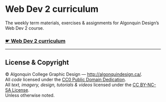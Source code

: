# Web Dev 2 curriculum

The weekly term materials, exercises & assignments for Algonquin Design’s Web Dev 2 course.

### [☛ Web Dev 2 curriculum](https://learn-the-web.algonquindesign.ca/courses/web-dev-2/)

---

## License & Copyright

© Algonquin College Graphic Design — <http://algonquindesign.ca/>.<br>
All *code* licensed under the [CC0 Public Domain Dedication](https://creativecommons.org/publicdomain/zero/1.0/).<br>
All *text, imagery, design, tutorials & videos* licensed under the [CC BY-NC-SA License](http://creativecommons.org/licenses/by-nc-sa/4.0/).<br>
Unless otherwise noted.
